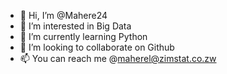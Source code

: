 - 👋 Hi, I’m @Mahere24
- 👀 I’m interested in Big Data
- 🌱 I’m currently learning Python
- 💞️ I’m looking to collaborate on Github
- 📫 You can reach me @maherel@zimstat.co.zw


<!---
Mahere24/Mahere24 is a ✨ special ✨ repository because its `README.md` (this file) appears on your GitHub profile.
You can click the Preview link to take a look at your changes.
--->
